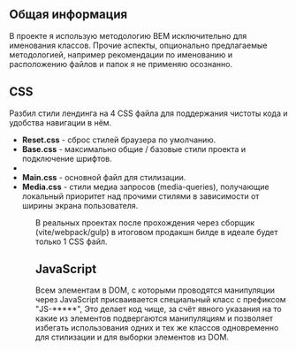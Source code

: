 <h2>Общая информация</h2>

<p>В проекте я использую методологию BEM исключительно для именования классов.
Прочие аспекты, опционально предлагаемые методологией, например рекомендации по именованию и расположению файлов и папок я не применяю осознанно.</p>

<h2>CSS</h2>

<p>Разбил стили лендинга на 4 CSS файла для поддержания чистоты кода и удобства навигации в нём.</p>

<ul>
<li><b>Reset.css</b> - сброс стилей браузера по умолчанию.</li>
<li><b>Base.css</b> - максимально общие / базовые стили проекта и подключение шрифтов.<li>
<li><b>Main.css</b> - основной файл для стилизации.
<li><b>Media.css</b> - стили медиа запросов (media-queries), получающие локальный приоритет над прочими стилями в зависимости от ширины экрана пользователя.</li>
<ul>

<p>В реальных проектах после прохождения через сборщик (vite/webpack/gulp) в итоговом продакшн билде в идеале будет только 1 CSS файл.</p>

<h2>JavaScript</h2>

<p>Всем элементам в DOM, с которыми проводятся манипуляции через JavaScript присваивается специальный класс с префиксом "JS-*****",
Это делает код чище, за счёт явного указания на то какие из элементов подвергаются манипуляциям и позволяет избегать использования одних и тех же классов одновременно для стилизации и для выборки элементов из DOM.</p>

